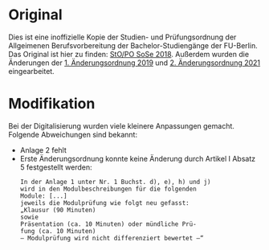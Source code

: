 # Original

Dies ist eine inoffizielle Kopie der Studien- und Prüfungsordnung der
Allgeimenen Berufsvorbereitung der Bachelor-Studiengänge der FU-Berlin. Das
Original ist hier zu finden:
[StO/PO SoSe 2018](https://www.fu-berlin.de/service/zuvdocs/amtsblatt/2018/ab322018.pdf).
Außerdem wurden die Änderungen der [1. Änderungsordnung 2019](https://www.fu-berlin.de/service/zuvdocs/amtsblatt/2019/ab202019.pdf)
    und [2. Änderungsordnung 2021](https://www.fu-berlin.de/service/zuvdocs/amtsblatt/2021/ab022021.pdf#G2150584) eingearbeitet.

# Modifikation

Bei der Digitalisierung wurden viele kleinere Anpassungen gemacht. Folgende
Abweichungen sind bekannt:

- Anlage 2 fehlt
- Erste Änderungsordnung konnte keine Änderung durch Artikel I Absatz 5
  festgestellt werden:
  ```
  In der Anlage 1 unter Nr. 1 Buchst. d), e), h) und j)
  wird in den Modulbeschreibungen für die folgenden
  Module: [...]
  jeweils die Modulprüfung wie folgt neu gefasst:
  „Klausur (90 Minuten)
  sowie
  Präsentation (ca. 10 Minuten) oder mündliche Prü-
  fung (ca. 10 Minuten)
  – Modulprüfung wird nicht differenziert bewertet –“
  ```
